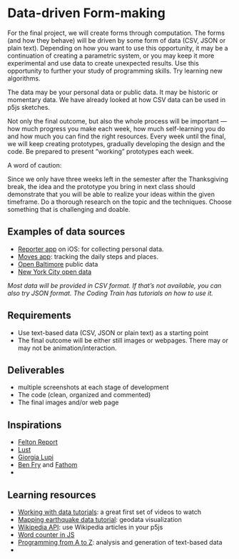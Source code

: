 # Data-driven Form-making

For the final project, we will create forms through computation. The forms (and how they behave) will be driven by some form of data (CSV, JSON or plain text). Depending on how you want to use this opportunity, it may be a continuation of creating a parametric system, or you may keep it more experimental and use data to create unexpected results. Use this opportunity to further your study of programming skills. Try learning new algorithms.

The data may be your personal data or public data. It may be historic or momentary data. We have already looked at how CSV data can be used in p5js sketches. 

Not only the final outcome, but also the whole process will be important — how much progress you make each week, how much self-learning you do and how much you can find the right resources. Every week until the final, we will keep creating prototypes, gradually developing the design and the code. Be prepared to present “working” prototypes each week.

A word of caution: 

Since we only have three weeks left in the semester after the Thanksgiving break, the idea and the prototype you bring in next class should demonstrate that you will be able to realize your ideas within the given timeframe. Do a thorough research on the topic and the techniques. Choose something that is challenging and doable.

## Examples of data sources
- [Reporter app](http://www.reporter-app.com) on iOS: for collecting personal data.
- [Moves app](https://www.moves-app.com): tracking the daily steps and places.
- [Open Baltimore](https://data.baltimorecity.gov) public data
- [New York City open data](https://opendata.cityofnewyork.us)

*Most data will be provided in CSV format. If that’s not available, you can also try JSON format. The Coding Train has tutorials on how to use it.*

## Requirements
- Use text-based data (CSV, JSON or plain text) as a starting point
- The final outcome will be either still images or webpages. There may or may not be animation/interaction.

## Deliverables
- multiple screenshots at each stage of development
- The code (clean, organized and commented)
- The final images and/or web page

## Inspirations
- [Felton Report](http://feltron.com/FAR14.html)
- [Lust](https://lust.nl/#medium-Visualization)
- [Giorgia Lupi](http://giorgialupi.com/work)
- [Ben Fry](http://benfry.com/projects/) and [Fathom](https://fathom.info)
- 

## Learning resources
- [Working with data tutorials](https://www.youtube.com/watch?v=rJaXOFfwGVw&list=PLRqwX-V7Uu6a-SQiI4RtIwuOrLJGnel0r): a great first set of videos to watch
- [Mapping earthquake data tutorial](https://www.youtube.com/watch?v=ZiYdOwOrGyc): geodata visualization
- [Wikipedia API](https://www.youtube.com/watch?v=RPz75gcHj18): use Wikipedia articles in your p5js
- [Word counter in JS](https://www.youtube.com/watch?v=unm0BLor8aE)
- [Programming from A to Z](http://shiffman.net/a2z/): analysis and generation of text-based data
- 
